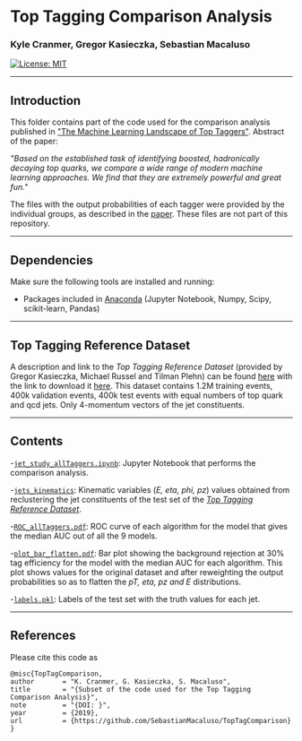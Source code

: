 # Top Tagging Comparison Analysis

### **Kyle Cranmer, Gregor Kasieczka, Sebastian Macaluso**


[![License: MIT](https://img.shields.io/badge/License-MIT-yellow.svg)](https://opensource.org/licenses/MIT)


-------------------------------------------------------------------------
## Introduction

This folder contains part of the code used for the comparison analysis published in  ["The Machine Learning Landscape of Top Taggers"](https://arxiv.org/abs/1902.09914). Abstract of the paper:

*"Based on the established task of identifying boosted, hadronically decaying top quarks, we compare a wide range of modern machine learning approaches. We find that they are extremely powerful and great fun."*

The files with the output probabilities of each tagger were provided by the individual groups, as described in the [paper](https://arxiv.org/abs/1902.09914). These files are not part of this repository.



-------------------------------------------------------------------------
## Dependencies

Make sure the following tools are installed and running:

- Packages included in [Anaconda](https://www.anaconda.com/) (Jupyter Notebook, Numpy, Scipy, scikit-learn, Pandas)

-------------------------------------------------------------------------
## Top Tagging Reference Dataset

A description and link to the *Top Tagging Reference Dataset* (provided by Gregor Kasieczka, Michael Russel and Tilman Plehn) can be found [here](https://docs.google.com/document/d/1Hcuc6LBxZNX16zjEGeq16DAzspkDC4nDTyjMp1bWHRo/edit)
with the link to download it [here](https://desycloud.desy.de/index.php/s/llbX3zpLhazgPJ6). This dataset contains 1.2M training events, 400k validation events, 400k test events with equal numbers of top quark and qcd jets. Only 4-momentum vectors of the jet constituents.

-------------------------------------------------------------------------
## Contents 

-[`jet_study_allTaggers.ipynb`](jet_study_allTaggers.ipynb): Jupyter Notebook that performs the comparison analysis. 
<!--If viewing on GitHub, this looks better with nbviewer: [click here](https://hub.mybinder.org/user/sebastianmacalu-pjetscomparison-fpa2oyx1/notebooks/jet_study_allTaggers.ipynb)-->

-[`jets_kinematics`](jets_kinematics): Kinematic variables (*E, eta, phi, pz*) values obtained from reclustering the jet constituents of the test set of the [*Top Tagging Reference Dataset*](https://docs.google.com/document/d/1Hcuc6LBxZNX16zjEGeq16DAzspkDC4nDTyjMp1bWHRo/edit).

-[`ROC_allTaggers.pdf`](ROC_allTaggers.pdf): ROC curve of each algorithm for the model that gives the median AUC out of all the 9 models.

-[`plot_bar_flatten.pdf`](plot_bar_flatten.pdf): Bar plot showing the background rejection at 30% tag efficiency for the model with the median AUC for each algorithm. This plot shows values for the original dataset and after reweighting the output probabilities so as to flatten the *pT, eta, pz and E* distributions.

-[`labels.pkl`](labels.pkl): Labels of the test set with the truth values for each jet.

-------------------------------------------------------------------------
## References

Please cite this code as

```
@misc{TopTagComparison,
author       = "K. Cranmer, G. Kasieczka, S. Macaluso",
title        = "{Subset of the code used for the Top Tagging Comparison Analysis}",
note         = "{DOI: }",
year         = {2019},
url          = {https://github.com/SebastianMacaluso/TopTagComparison}
}
```
